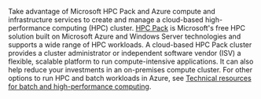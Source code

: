 


Take advantage of Microsoft HPC Pack and Azure compute and infrastructure services to create and manage a cloud-based high-performance computing (HPC) cluster. [HPC Pack](https://technet.microsoft.com/library/jj899572.aspx) is Microsoft's free HPC solution built on Microsoft Azure and Windows Server technologies and supports a wide range of HPC workloads. A cloud-based HPC Pack cluster provides a cluster administrator or independent software vendor (ISV) a flexible, scalable platform to run compute-intensive applications. It can also help reduce your investments in an on-premises compute cluster. For other options to run HPC and batch workloads in Azure, see [Technical resources for batch and high-performance computing](../batch/big-compute-resources.md).

